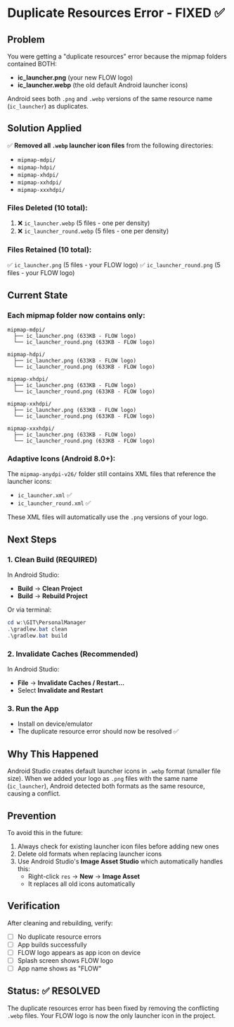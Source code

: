 # Duplicate Resources Error - FIXED ✅

## Problem
You were getting a "duplicate resources" error because the mipmap folders contained BOTH:
- **ic_launcher.png** (your new FLOW logo)
- **ic_launcher.webp** (the old default Android launcher icons)

Android sees both `.png` and `.webp` versions of the same resource name (`ic_launcher`) as duplicates.

## Solution Applied
✅ **Removed all `.webp` launcher icon files** from the following directories:
- `mipmap-mdpi/`
- `mipmap-hdpi/`
- `mipmap-xhdpi/`
- `mipmap-xxhdpi/`
- `mipmap-xxxhdpi/`

### Files Deleted (10 total):
1. ❌ `ic_launcher.webp` (5 files - one per density)
2. ❌ `ic_launcher_round.webp` (5 files - one per density)

### Files Retained (10 total):
✅ `ic_launcher.png` (5 files - your FLOW logo)
✅ `ic_launcher_round.png` (5 files - your FLOW logo)

## Current State

### Each mipmap folder now contains only:
```
mipmap-mdpi/
  ├── ic_launcher.png (633KB - FLOW logo)
  └── ic_launcher_round.png (633KB - FLOW logo)

mipmap-hdpi/
  ├── ic_launcher.png (633KB - FLOW logo)
  └── ic_launcher_round.png (633KB - FLOW logo)

mipmap-xhdpi/
  ├── ic_launcher.png (633KB - FLOW logo)
  └── ic_launcher_round.png (633KB - FLOW logo)

mipmap-xxhdpi/
  ├── ic_launcher.png (633KB - FLOW logo)
  └── ic_launcher_round.png (633KB - FLOW logo)

mipmap-xxxhdpi/
  ├── ic_launcher.png (633KB - FLOW logo)
  └── ic_launcher_round.png (633KB - FLOW logo)
```

### Adaptive Icons (Android 8.0+):
The `mipmap-anydpi-v26/` folder still contains XML files that reference the launcher icons:
- `ic_launcher.xml` ✅
- `ic_launcher_round.xml` ✅

These XML files will automatically use the `.png` versions of your logo.

## Next Steps

### 1. Clean Build (REQUIRED)
In Android Studio:
- **Build** → **Clean Project**
- **Build** → **Rebuild Project**

Or via terminal:
```powershell
cd w:\GIT\PersonalManager
.\gradlew.bat clean
.\gradlew.bat build
```

### 2. Invalidate Caches (Recommended)
In Android Studio:
- **File** → **Invalidate Caches / Restart...**
- Select **Invalidate and Restart**

### 3. Run the App
- Install on device/emulator
- The duplicate resource error should now be resolved ✅

## Why This Happened

Android Studio creates default launcher icons in `.webp` format (smaller file size). When we added your logo as `.png` files with the same name (`ic_launcher`), Android detected both formats as the same resource, causing a conflict.

## Prevention

To avoid this in the future:
1. Always check for existing launcher icon files before adding new ones
2. Delete old formats when replacing launcher icons
3. Use Android Studio's **Image Asset Studio** which automatically handles this:
   - Right-click `res` → **New** → **Image Asset**
   - It replaces all old icons automatically

## Verification

After cleaning and rebuilding, verify:
- [ ] No duplicate resource errors
- [ ] App builds successfully
- [ ] FLOW logo appears as app icon on device
- [ ] Splash screen shows FLOW logo
- [ ] App name shows as "FLOW"

## Status: ✅ RESOLVED

The duplicate resources error has been fixed by removing the conflicting `.webp` files. Your FLOW logo is now the only launcher icon in the project.
